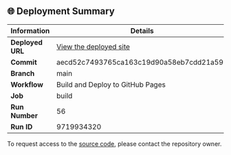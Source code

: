 ## 🌐 Deployment Summary

| Information | Details |
|-------------|---------|
| **Deployed URL** | [View the deployed site](https://First-Matter.github.io/zeno-jam-1-public) |
| **Commit** | aecd52c7493765ca163c19d90a58eb7cdd21a596 |
| **Branch** | main |
| **Workflow** | Build and Deploy to GitHub Pages |
| **Job** | build |
| **Run Number** | 56 |
| **Run ID** | 9719934320 |

To request access to the [source code](https://github.com/First-Matter/zeno-jam-1), please contact the repository owner.

